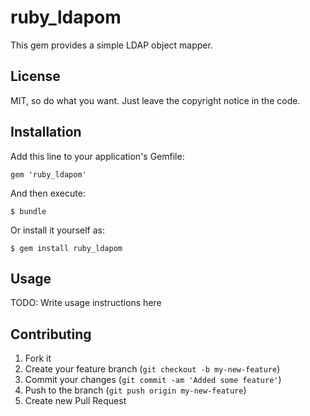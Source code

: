 # ruby_ldapom

This gem provides a simple LDAP object mapper.

## License

MIT, so do what you want. Just leave the copyright notice in the code.

## Installation

Add this line to your application's Gemfile:

    gem 'ruby_ldapom'

And then execute:

    $ bundle

Or install it yourself as:

    $ gem install ruby_ldapom

## Usage

TODO: Write usage instructions here

## Contributing

1. Fork it
2. Create your feature branch (`git checkout -b my-new-feature`)
3. Commit your changes (`git commit -am 'Added some feature'`)
4. Push to the branch (`git push origin my-new-feature`)
5. Create new Pull Request
